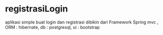 # registrasiLogin
aplikasi simple buat login dan registrasi 
dibikin dari Framework Spring mvc , ORM : hibernate, db : postgresql, ui : bootstrap 
